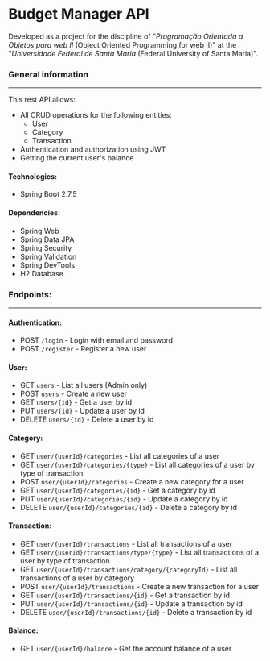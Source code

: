 # Budget Manager API

Developed as a project for the discipline of "*Programação Orientada a Objetos para web II* (Object Oriented Programming for web II)" at the "*Universidade Federal de Santa Maria* (Federal University of Santa Maria)".

### General information
---
This rest API allows:
- All CRUD operations for the following entities:
    - User
    - Category
    - Transaction
- Authentication and authorization using JWT
- Getting the current user's balance

#### Technologies:
- Spring Boot 2.7.5

#### Dependencies:
- Spring Web
- Spring Data JPA
- Spring Security
- Spring Validation
- Spring DevTools
- H2 Database


### Endpoints:
---
#### Authentication:

- POST `/login` - Login with email and password
- POST `/register` - Register a new user


#### User:

- GET `users` - List all users (Admin only)
- POST `users` - Create a new user
- GET `users/{id}` - Get a user by id
- PUT `users/{id}` - Update a user by id
- DELETE `users/{id}` - Delete a user by id

#### Category:

- GET `user/{userId}/categories` - List all categories of a user
- GET `user/{userId}/categories/{type}` - List all categories of a user by type of transaction
- POST `user/{userId}/categories` - Create a new category for a user
- GET `user/{userId}/categories/{id}` - Get a category by id
- PUT `user/{userId}/categories/{id}` - Update a category by id
- DELETE `user/{userId}/categories/{id}` - Delete a category by id

#### Transaction:

- GET `user/{userId}/transactions` - List all transactions of a user
- GET `user/{userId}/transactions/type/{type}` - List all transactions of a user by type of transaction
- GET `user/{userId}/transactions/category/{categoryId}` - List all transactions of a user by category
- POST `user/{userId}/transactions` - Create a new transaction for a user
- GET `user/{userId}/transactions/{id}` - Get a transaction by id
- PUT `user/{userId}/transactions/{id}` - Update a transaction by id
- DELETE `user/{userId}/transactions/{id}` - Delete a transaction by id

#### Balance:

- GET `user/{userId}/balance` - Get the account balance of a user